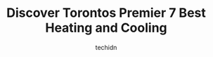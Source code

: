 ---
layout: ampstory
image: https://i0.wp.com/www.auto.or.id/wp-content/uploads/2023/06/climax-heating-air-conditioning-0-toronto-1686322007.jpeg?resize=640,853
author: techidn
featured: false
description: Toronto, Ontario, Canada is a haven for Heating and Cooling enthusiasts, boasting an impressive array of 7 top-notch establishments. Whether youre a seasoned connoisseur or simply curious t
title: Discover Torontos Premier 7 Best Heating and Cooling
cover:
   title: Discover Torontos Premier 7 Best Heating and Cooling
   subtitle: AUTO.OR.ID
   background: https://www.auto.or.id/wp-content/uploads/2023/06/climax-heating-air-conditioning-0-toronto-1686322007.jpeg

pages: 
 - layout: thirds
   top: <h1>#1 Reliance Heating, Air Conditioning & Plumbing</h1>
   bottom: "<p>Had no heat in my home for 2 days as the boiler was acting up. Dan came and performed a diagnostic check, he was very thorough, professional, kind and caring. He took the</p>"
   background: https://www.auto.or.id/wp-content/uploads/2023/06/climax-heating-air-conditioning-1-toronto-1686322009.jpeg
   backgroundblur: true
 - layout: thirds
   top: <h1>#2 Laird & Son Heating & Air Conditioning</h1>
   bottom: "<p>120 Dynamic Dr #22, Toronto, ON M1V 5C8, Canada</p>"
   background: https://www.auto.or.id/wp-content/uploads/2023/06/climax-heating-air-conditioning-2-toronto-1686322010.jpeg
   cta:
      link: https://www.auto.or.id/discover-torontos-premier-7-best-heating-and-cooling/
      text: Discover Torontos Premier 7 Best Heating and Cooling
 - layout: thirds
   top: <h1>#3 Climax Heating & Air Conditioning</h1>
   bottom: "<p>588 Gordon Baker Rd #586, North York, ON M2H 3B4, Canada</p>"
   background: https://images.unsplash.com/photo-1533690876270-13b7a3fa7a19?ixlib=rb-4.0.3&ixid=MnwxMjA3fDB8MHxwaG90by1wYWdlfHx8fGVufDB8fHx8&auto=format&fit=crop&w=640&h=853&q=80
   cta:
      link: https://www.auto.or.id/discover-torontos-premier-7-best-heating-and-cooling/
      text: Discover Torontos Premier 7 Best Heating and Cooling
 - layout: thirds
   top: <h1>#4 Belyea Bros. Heating & Cooling</h1>
   bottom: "<p>2 Thorncliffe Park Dr #24, East York, ON M4H 1H2, Canada</p>"
   background: https://images.unsplash.com/photo-1576933694662-fd6790fe98e9?ixlib=rb-4.0.3&ixid=MnwxMjA3fDB8MHxwaG90by1wYWdlfHx8fGVufDB8fHx8&auto=format&fit=crop&w=640&h=853&q=80
   cta:
      link: https://www.auto.or.id/discover-torontos-premier-7-best-heating-and-cooling/
      text: Discover Torontos Premier 7 Best Heating and Cooling
 - layout: thirds
   top: <h1>#5 City Home Comfort</h1>
   bottom: "<p>710 Kingston Rd, Toronto, ON M4E 1R7, Canada</p>"
   background: https://images.unsplash.com/photo-1641921966132-371cca4de3a1?ixlib=rb-4.0.3&ixid=MnwxMjA3fDB8MHxwaG90by1wYWdlfHx8fGVufDB8fHx8&auto=format&fit=crop&w=640&h=853&q=80
   cta:
      link: https://www.auto.or.id/discover-torontos-premier-7-best-heating-and-cooling/
      text: Discover Torontos Premier 7 Best Heating and Cooling
 - layout: thirds
   top: <h1>#6 AccuServ Heating and Air Conditioning</h1>
   bottom: "<p>1167 Woodbine Ave Suite 2, Toronto, ON M4C 4C6, Canada</p>"
   background: https://images.unsplash.com/photo-1574524096791-2ae09c406788?ixlib=rb-4.0.3&ixid=MnwxMjA3fDB8MHxwaG90by1wYWdlfHx8fGVufDB8fHx8&auto=format&fit=crop&w=640&h=853&q=80
   cta:
      link: https://www.auto.or.id/discover-torontos-premier-7-best-heating-and-cooling/
      text: Discover Torontos Premier 7 Best Heating and Cooling
 - layout: thirds
   top: <h1>#7 Tempasure Heating and Air Conditioning</h1>
   bottom: "<p>877 Alness St Suite 25, North York, ON M3J 2X4, Canada</p>"
   background: https://images.unsplash.com/photo-1630381796593-6b72c570dc43?ixlib=rb-4.0.3&ixid=MnwxMjA3fDB8MHxwaG90by1wYWdlfHx8fGVufDB8fHx8&auto=format&fit=crop&w=640&h=853&q=80
   cta:
      link: https://www.auto.or.id/discover-torontos-premier-7-best-heating-and-cooling/
      text: Discover Torontos Premier 7 Best Heating and Cooling
 - layout: thirds
   middle: Continue reading...
   background: https://images.unsplash.com/photo-1546750921-ce6cc9add92f?ixlib=rb-4.0.3&ixid=MnwxMjA3fDB8MHxwaG90by1wYWdlfHx8fGVufDB8fHx8&auto=format&fit=crop&w=640&h=853&q=80
   cta:
      link: https://www.auto.or.id/discover-torontos-premier-7-best-heating-and-cooling/
      text: Discover Torontos Premier 7 Best Heating and Cooling

---